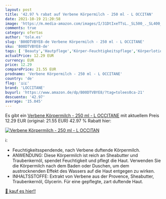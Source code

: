 ```yaml
---
layout: post
title: '42.97 % rabat auf Verbene Körpermilch - 250 ml - L OCCITAN'
date: 2021-10-19 21:20:58
image: 'https://m.media-amazon.com/images/I/31DtIxeTTsL._SL500_._SL400_.jpg'
comments: true
category: ofertas
author: 'tole.es'
slug: 'B00DTVBYE8-de Verbene Körpermilch - 250 ml - L OCCITANE'
sku: 'B00DTVBYE8-de'
tags: [ 'Beauty','Hautpflege','Körper-Feuchtigkeitspflege','Körperlotionen','Körperpflege','loccitane', ]
actualPrice: 12.29 EUR
currency: EUR
price: 12.29
comparePrice: 21.55 EUR
prodname: 'Verbene Körpermilch - 250 ml - L OCCITANE'
country: 'de'
flag: '🇩🇪'
brand: 'LOCCITANE'
buyurl: 'https://www.amazon.de/dp/B00DTVBYE8/?tag=tolees0ca-21'
descuento: '42.97'
average: '15.045'
---
```


Es gibt ein [Verbene Körpermilch - 250 ml - L OCCITANE](https://www.amazon.de/dp/B00DTVBYE8/?tag=tolees0ca-21) mit aktuellem Preis 12.29 EUR (original: 21.55 EUR) 42.97 % Rabatt hier:

[![Verbene Körpermilch - 250 ml - L OCCITAN](https://m.media-amazon.com/images/I/31DtIxeTTsL._SL500_._SL400_.jpg)](https://www.amazon.de/dp/B00DTVBYE8/?tag=tolees0ca-21)

ℹ️:

- Feuchtigkeitsspendende, nach Verbene duftende Körpermilch.
- ANWENDUNG: Diese Körpermilch ist reich an Sheabutter und Traubenkernöl, spendet Feuchtigkeit und pflegt die Haut. Verwenden Sie die Körpermilch nach dem Baden oder Duschen, um dem austrocknenden Effekt des Wassers auf die Haut entgegen zu wirken.
- INHALTSSTOFFE: Extrakt von Verbene aus der Provence, Sheabutter, Traubenkernöl, Glycerin. Für eine gepflegte, zart duftende Haut.

[🛒 kauf es hier!!](https://www.amazon.de/dp/B00DTVBYE8/?tag=tolees0ca-21)
